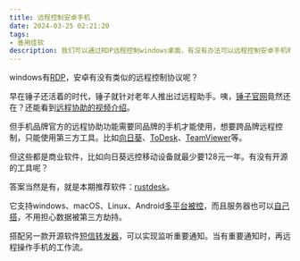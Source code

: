 ```yaml
---
title: 远程控制安卓手机
date: 2024-03-25 02:21:20
tags:
- 善用佳软
description: 我们可以通过RDP远程控制windows桌面，有没有办法可以远程控制安卓手机呢？
---
```

windows有[RDP](https://en.wikipedia.org/wiki/Remote_Desktop_Protocol)，安卓有没有类似的远程控制协议呢？

早在锤子还活着的时代，锤子就针对老年人推出过远程助手。咦，[锤子官网](https://www.smartisan.com/)竟然还在？还能看到[远程协助的视频介绍](https://www.smartisan.com/pr/videos/smartisan-os-assistance-love)。

但手机品牌官方的远程协助功能需要同品牌的手机才能使用，想要跨品牌远程控制，只能使用第三方工具。比如[向日葵](https://sunlogin.oray.com/product/mobile)、[ToDesk](https://www.todesk.com/)、[TeamViewer](https://www.teamviewer.cn/cn/)等。

但这些都是商业软件，比如向日葵远控移动设备就最少要128元一年。有没有开源的工具呢？

答案当然是有，就是本期推荐软件：[rustdesk](https://github.com/rustdesk/rustdesk)。

它支持windows、macOS、Linux、Android[多平台被控](https://rustdesk.com/docs/en/client/)，而且服务器也可以[自己搭](https://rustdesk.com/docs/en/self-host/)，不用担心数据被第三方劫持。

搭配另一款开源软件[短信转发器](https://github.com/pppscn/SmsForwarder)，可以实现监听重要通知。当有重要通知时，再远程操作手机的工作流。
